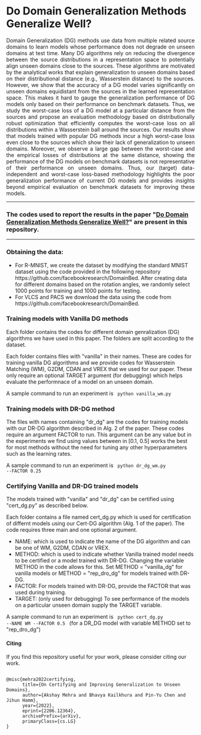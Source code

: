 # Do Domain Generalization Methods Generalize Well?

<p align = justify>
Domain Generalization (DG) methods use data from multiple related source domains to learn models whose performance does not degrade on unseen domains
at test time. Many DG algorithms rely on reducing the divergence between the
source distributions in a representation space to potentially align unseen domains
close to the sources. These algorithms are motivated by the analytical works that
explain generalization to unseen domains based on their distributional distance
(e.g., Wasserstein distance) to the sources. However, we show that the accuracy of
a DG model varies significantly on unseen domains equidistant from the sources in
the learned representation space. This makes it hard to gauge the generalization
performance of DG models only based on their performance on benchmark datasets.
Thus, we study the worst-case loss of a DG model at a particular distance from the
sources and propose an evaluation methodology based on distributionally robust
optimization that efficiently computes the worst-case loss on all distributions within
a Wasserstein ball around the sources. Our results show that models trained with
popular DG methods incur a high worst-case loss even close to the sources which
show their lack of generalization to unseen domains. Moreover, we observe a
large gap between the worst-case and the empirical losses of distributions at the
same distance, showing the performance of the DG models on benchmark datasets
is not representative of their performance on unseen domains. Thus, our (target) data-independent and worst-case loss-based methodology highlights the poor
generalization performance of current DG models and provides insights beyond
empirical evaluation on benchmark datasets for improving these models. 
</p>

<hr>

### The codes used to report the results in the paper <b>"[Do Domain Generalization Methods Generalize Well?](https://openreview.net/pdf?id=SRWIQ0Yl53m)"</b> are present in this repository.
<hr>


### Obtaining the data:
<ul>
<li> For R-MNIST, we create the dataset by modifying the standard MNIST dataset using the code provided in the following repository https://github.com/facebookresearch/DomainBed. After creating data for different domains based on the rotation angles, we randomly select 1000 points for training and 1000 points for testing.
<li> For VLCS and PACS we download the data using the code from https://github.com/facebookresearch/DomainBed.
</ul>
	

	
### Training models with Vanilla DG methods
Each folder contains the codes for different domain genralization (DG) algorithms we have used in this paper. The folders are split according to the dataset.

Each folder contains files with "vanilla" in their names. These are codes for training vanilla DG algorithms and we provide codes for Wasserstein Matching (WM), G2DM, CDAN and VREX that we used for our paper. These only require an optional TARGET argument (for debugging) which helps evaluate the performnace of a model on an unseen domain.

A sample command to run an experiment is <code> python vanilla_wm.py </code>

### Training models with DR-DG method 
The files with names containing "dr_dg" are the codes for training models with our DR-DG algorithm described in Alg. 2 of the paper. These codes require an argument FACTOR to run. This argument can be any value but in the experiments we find using values between in [0.1, 0.5] works the best for most methods without the need for tuning any other hyperparameters such as the learning rates. 

A sample command to run an experiment is <code> python dr_dg_wm.py --FACTOR 0.25 </code>

### Certifying Vanilla and DR-DG trained models
The models trained with "vanilla" and "dr_dg" can be certified using "cert_dg.py" as described below.

Each folder contains a file named cert_dg.py which is used for certification of differnt models using our Cert-DG algorithm (Alg. 1 of the paper). The code requires three main and one optional argument.
	<ul>
	<li> NAME: which is used to indicate the name of the DG algorithm and can be one of WM, G2DM, CDAN or VREX.</li>
	<li> METHOD: which is used to indicate whether Vanilla trained model needs to be certified or a model trained with DR-DG. Changing the variable METHOD in the code allows for this. Set METHOD = "vanilla_dg" for vanilla models or METHOD = "rep_dro_dg" for models trained with DR-DG.</li>
	<li> FACTOR: For models trained with DR-DG, provide the FACTOR that was used during training. </li>
	<li> TARGET: (only used for debugging) To see performance of the models on a particular unseen domain supply the TARGET variable. </li>
	</ul>
	
A sample command to run an experiment is <code> python cert_dg.py --NAME WM --FACTOR 0.5 </code> (for a DR_DG model with variable METHOD set to "rep_dro_dg")
  
#### Citing

If you find this repository useful for your work, please consider citing our work.
<pre>
<code>
@misc{mehra2022certifying,
      title={On Certifying and Improving Generalization to Unseen Domains}, 
      author={Akshay Mehra and Bhavya Kailkhura and Pin-Yu Chen and Jihun Hamm},
      year={2022},
      eprint={2206.12364},
      archivePrefix={arXiv},
      primaryClass={cs.LG}
}
</code>
</pre>
	
